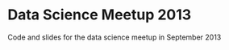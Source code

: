 Data Science Meetup 2013
========================

Code and slides for the data science meetup in September 2013


